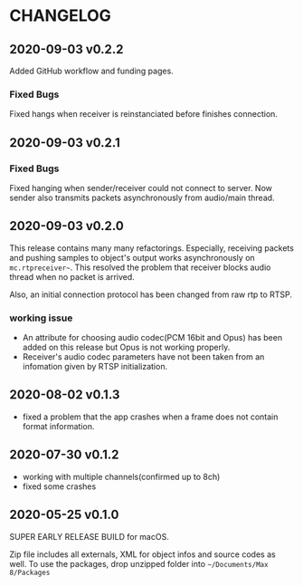 # CHANGELOG 

## 2020-09-03 v0.2.2

Added GitHub workflow and funding pages.

### Fixed Bugs
Fixed hangs when receiver is reinstanciated before finishes connection.


## 2020-09-03 v0.2.1

### Fixed Bugs

Fixed hanging when sender/receiver could not connect to server.
Now sender also transmits packets asynchronously from audio/main thread.

## 2020-09-03 v0.2.0

This release contains many many refactorings.
Especially, receiving packets and pushing samples to object's output works asynchronously on `mc.rtpreceiver~`.
This resolved the problem that receiver blocks audio thread when no packet is arrived.

Also, an initial connection protocol has been changed from raw rtp to RTSP.

### working issue

- An attribute for choosing audio codec(PCM 16bit and Opus) has been added on this release but Opus is not working properly.
- Receiver's audio codec parameters have not been taken from an infomation given by RTSP initialization.

## 2020-08-02 v0.1.3 

- fixed a problem that the app crashes when a frame does not contain format information.

## 2020-07-30 v0.1.2

- working with multiple channels(confirmed up to 8ch)
- fixed some crashes

## 2020-05-25 v0.1.0

SUPER EARLY RELEASE BUILD for macOS.

Zip file includes all externals, XML for object infos and source codes as well.
To use the packages, drop unzipped folder into `~/Documents/Max 8/Packages`